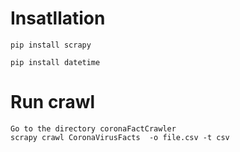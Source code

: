 # Insatllation
    pip install scrapy

    pip install datetime

# Run crawl  
    Go to the directory coronaFactCrawler
    scrapy crawl CoronaVirusFacts  -o file.csv -t csv 
